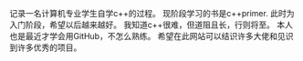  记录一名计算机专业学生自学c++的过程。
现阶段学习的书是c++primer.
此时为入门阶段，希望以后越来越好。
我知道c++很难，但道阻且长，行则将至。
本人也是最近才学会用GitHub，不怎么熟练。
希望在此网站可以结识许多大佬和见识到许多优秀的项目。
